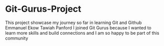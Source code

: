 # Git-Gurus-Project
This project showcase my journey so far in learning Git and Github 
Emmanuel Ekow Tawiah Panford
I joined Git Gurus because I wanted to learn more skills and build connections and I am so happy to be part of this community
